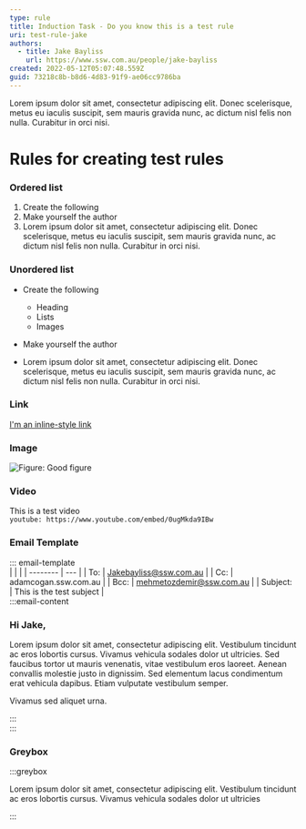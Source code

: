 ```yaml
---
type: rule
title: Induction Task - Do you know this is a test rule
uri: test-rule-jake
authors:
  - title: Jake Bayliss
    url: https://www.ssw.com.au/people/jake-bayliss
created: 2022-05-12T05:07:48.559Z
guid: 73218c8b-b8d6-4d83-91f9-ae06cc9786ba
---
```

Lorem ipsum dolor sit amet, consectetur adipiscing elit. Donec scelerisque, metus eu iaculis suscipit, sem mauris gravida nunc, ac dictum nisl felis non nulla. Curabitur in orci nisi.

<!--endintro-->

# Rules for creating test rules

### Ordered list

1. Create the following
2. Make yourself the author
3. Lorem ipsum dolor sit amet, consectetur adipiscing elit. Donec scelerisque, metus eu iaculis suscipit, sem mauris gravida nunc, ac dictum nisl felis non nulla. Curabitur in orci nisi.

### Unordered list

* Create the following

  * Heading
  * Lists
  * Images
* Make yourself the author
* Lorem ipsum dolor sit amet, consectetur adipiscing elit. Donec scelerisque, metus eu iaculis suscipit, sem mauris gravida nunc, ac dictum nisl felis non nulla. Curabitur in orci nisi.

### Link

[I'm an inline-style link](https://www.google.com)

### Image

![Figure: Good figure](https://images.unsplash.com/photo-1491472253230-a044054ca35f?ixlib=rb-1.2.1&auto=format&fit=crop&w=1000&q=80)

### Video

This is a test video\
`youtube: https://www.youtube.com/embed/0ugMkda9IBw`

### Email Template

::: email-template\
|          |     |
| -------- | --- |
| To:      | Jakebayliss@ssw.com.au |
| Cc:      | adamcogan.ssw.com.au |
| Bcc:     | mehmetozdemir@ssw.com.au |
| Subject: | This is the test subject |\
:::email-content  

### Hi Jake,

Lorem ipsum dolor sit amet, consectetur adipiscing elit. Vestibulum tincidunt ac eros lobortis cursus. Vivamus vehicula sodales dolor ut ultricies. Sed faucibus tortor ut mauris venenatis, vitae vestibulum eros laoreet. Aenean convallis molestie justo in dignissim. Sed elementum lacus condimentum erat vehicula dapibus. Etiam vulputate vestibulum semper. 

Vivamus sed aliquet urna.

:::\
:::

### Greybox

:::greybox

Lorem ipsum dolor sit amet, consectetur adipiscing elit. Vestibulum tincidunt ac eros lobortis cursus. Vivamus vehicula sodales dolor ut ultricies

:::